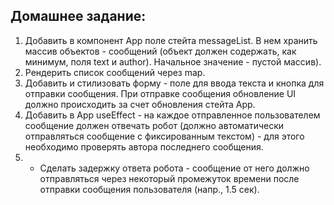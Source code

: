 Домашнее задание:
-----------------
1. Добавить в компонент App поле стейта messageList. В нем хранить массив объектов -
   сообщений (объект должен содержать, как минимум, поля text и author). Начальное
   значение - пустой массив).
2. Рендерить список сообщений через map.
3. Добавить и стилизовать форму - поле для ввода текста и кнопка для отправки сообщения.
   При отправке сообщения обновление UI должно происходить за счет обновления стейта
   App.
4. Добавить в App useEffect - на каждое отправленное пользователем сообщение должен
   отвечать робот (должно автоматически отправляться сообщение с фиксированным
   текстом) - для этого необходимо проверять автора последнего сообщения.
5. * Сделать задержку ответа робота - сообщение от него должно отправляться через
   некоторый промежуток времени после отправки сообщения пользователя (напр., 1.5 сек).


